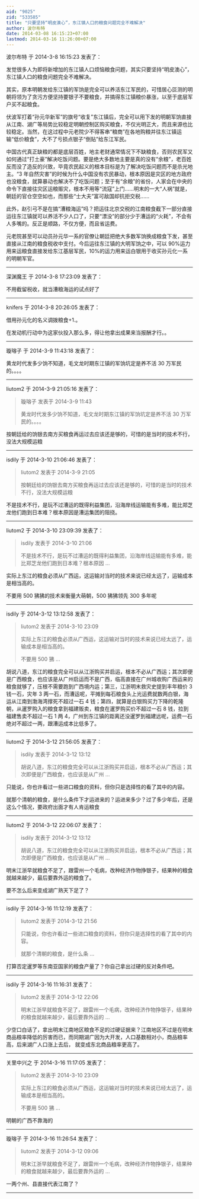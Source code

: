 ```yaml
---
aid: "9025"
zid: "533585"
title: "只要坚持“明皮澳心”，东江镇人口的粮食问题完全不难解决"
author: 波尔布特
date: 2014-03-08 16:15:23+07:00
lastmod: 2014-03-16 11:26:00+07:00
---
```


波尔布特 于 2014-3-8 16:15:23 发表了：

发觉很多人为即将新增加的东江镇人口烦恼粮食问题，其实只要坚持“明皮澳心”，东江镇人口的粮食问题完全不难解决。

其实，原本明朝发给东江镇的军饷是完全可以养活东江军民的，可惜居心叵测的明朝将领为了贪污方便坚持要银子不要粮食，并搞得东江镇粮价暴涨，以至于底层军户买不起粮食。

伏波军打着“孙元华新军”的旗号“收复”东江镇后，完全可以用下发的明朝军饷直接从江南、湖广等局势比较稳定明朝控制区购买粮食，不仅光明正大，而且来源也比较稳定。当然，在这过程中元老院少不得客串“粮商”在各地购粮并往东江镇运输“低价粮食”，大不了亏损点银子“倒贴”给东江军民。

中国古代真正缺粮的都是底层百姓，地主老财通常情况下不缺粮食，否则农民军又如何通过“打土豪”解决吃饭问题。要是绝大多数地主要是真的没有“余粮”，老百姓反而没了造反的兴致，毕竟农民起义的根本目标是为了解决吃饭问题而不是杀光地主。“3 年自然灾害”的时候为什么中国没有农民暴动，根本原因是灾区的地方政府也没粮食，就算暴动也解决不了吃饭问题；至于有“余粮”的省份，人家会在中央的命令下直接往灾区运粮赈灾，根本不用等“流寇”上门......明末的一大“人祸”就是，朝廷的官仓空空如也，而那些“士大夫”富可敌国却抗拒交税......

此外，赵引弓不是在搞“漕粮海运”吗？把运往北京交税的江南粮食截下一部分直接运往东江镇就可以养活不少人口了，只要“漂没”的部分少于漕运的“火耗”，不会有人多嘴的。反正是顺路，不仅方便，而且省运费。

元老院甚至可以动员孙元华一系的官僚让朝廷把绝大多数军饷换成粮食下发，甚至直接从江南的粮食税收中支付。今后运往东江镇的大明军饷之中，可以 90%运力用来运粮食直接发给东江基层军民，10%的运力用来运白银用于收买孙元化一系的明朝军官。

---

深渊魔王 于 2014-3-8 17:23:09 发表了：

不用截留税收，就当漕粮海运的试点好了

---

knifers 于 2014-3-8 20:26:05 发表了：

借用孙元化的名义调拨粮食+1.。

在发动机行动中为这家伙投入那么多，得让他拿出成果来当报酬才行。。

---

璇瑢子 于 2014-3-9 11:43:18 发表了：

黄龙时代发多少饷不知道，毛文龙时期东江镇的军饷坑定是养不活 30 万军民的。。。。

---

liutom2 于 2014-3-9 21:05:16 发表了：

> 璇瑢子 发表于 2014-3-9 11:43
>
> 黄龙时代发多少饷不知道，毛文龙时期东江镇的军饷坑定是养不活 30 万军民的。。。。

按朝廷给的饷银去南方买粮食再运过去应该还是够的，可惜的是当时的技术不行，没法大规模运粮

---

isdily 于 2014-3-10 21:06:46 发表了：

> liutom2 发表于 2014-3-9 21:05
>
> 按朝廷给的饷银去南方买粮食再运过去应该还是够的，可惜的是当时的技术不行，没法大规模运粮

不是技术不行，是玩不过漕运的既得利益集团，沿海岸线运输能有多难，能比郑芝龙他们跑到日本难？根本原因是漕运集团的阻挠。

---

liutom2 于 2014-3-10 23:09:39 发表了：

> isdily 发表于 2014-3-10 21:06
>
> 不是技术不行，是玩不过漕运的既得利益集团，沿海岸线运输能有多难，能比郑芝龙他们跑到日本难？根本原因 ...

实际上东江的粮食必须从广西运，这运输对当时的技术来说已经太远了，运输成本是相当高的。

不要用 500 狒狒的技术来衡量大萌朝，500 狒狒领先 300 多年呢

---

isdily 于 2014-3-12 13:12:58 发表了：

> liutom2 发表于 2014-3-10 23:09
>
> 实际上东江的粮食必须从广西运，这运输对当时的技术来说已经太远了，运输成本是相当高的。
>
> 不要用 500 狒 ...

胡说八道，东江的粮食完全可以从江浙购买并启运，根本不必从广西运；其次即便是广西粮食，也应该是从广州启运而不是广西，临高直接在广州城收购广西运来的粮食就够了，压根不需要跑到广西境内运；第三，江浙明末救灾史提到丰年粮价 3 钱一石，灾年 3 两一石，而漕运呢，平摊到每石粮食头上光运费就数两白银，海运从江南到渤海湾撑死不超过一石 4 钱；第四，就算是白银购买力下降的乾隆朝，从暹罗购入的粮食拿到福建贩卖，粮食在暹罗购买价不超过一石 8 钱，拉到福建售卖不超过一石 1 两 4，广州到东江镇的距离还没暹罗到福建远呢，运费一石绝对不超过一两，跟漕运成本比低多了。

---

liutom2 于 2014-3-12 21:56:05 发表了：

> isdily 发表于 2014-3-12 13:12
>
> 胡说八道，东江的粮食完全可以从江浙购买并启运，根本不必从广西运；其次即便是广西粮食，也应该是从广州 ...

只能说，你也许看过一些进口粮食的资料，但你只是选择性的看了其中的内容。

就那个清朝的粮食，是什么条件下才运进来的？运进来多少？过了多少年后，还是这么个情况，要政府出面才有人肯运粮食

---

liutom2 于 2014-3-12 22:06:07 发表了：

> isdily 发表于 2014-3-12 13:12
>
> 胡说八道，东江的粮食完全可以从江浙购买并启运，根本不必从广西运；其次即便是广西粮食，也应该是从广州 ...

明末江浙早就粮食不足了，跟雷州一个毛病，改种经济作物挣银子，结果种的粮食就越来越少，最后要靠外运的粮食了。

要不怎么后来变成湖广熟天下足了？

---

isdily 于 2014-3-16 11:12:19 发表了：

> liutom2 发表于 2014-3-12 21:56
>
> 只能说，你也许看过一些进口粮食的资料，但你只是选择性的看了其中的内容。
>
> 就那个清朝的粮食，是什么条 ...

打算否定暹罗等东南亚国家的粮食产量了？你自己拿出过硬的反对条件吧。

---

isdily 于 2014-3-16 11:16:31 发表了：

> liutom2 发表于 2014-3-12 22:06
>
> 明末江浙早就粮食不足了，跟雷州一个毛病，改种经济作物挣银子，结果种的粮食就越来越少，最后要靠外运的 ...

少空口白话了，拿出明末江南地区粮食不足的过硬证据来？江南地区不过是在明末商品粮率降低的厉害而已，而同期湖广因为大开发，人口基数相对小，商品粮率高，后来湖广人口涨上去后， 就变成东北商品粮率更高了。

---

关里中兴之 于 2014-3-16 11:17:05 发表了：

> liutom2 发表于 2014-3-10 23:09
>
> 实际上东江的粮食必须从广西运，这运输对当时的技术来说已经太远了，运输成本是相当高的。
>
> 不要用 500 狒 ...

明朝的广西不靠海的

---

璇瑢子 于 2014-3-16 11:26:54 发表了：

> liutom2 发表于 2014-3-12 09:06
>
> 明末江浙早就粮食不足了，跟雷州一个毛病，改种经济作物挣银子，结果种的粮食就越来越少，最后要靠外运的 ...

一两个州、县直接代表江南了？

---
